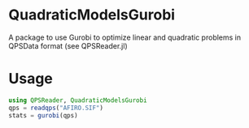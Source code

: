 # QuadraticModelsGurobi

A package to use Gurobi to optimize linear and quadratic problems in QPSData
format (see QPSReader.jl)

# Usage

```julia
using QPSReader, QuadraticModelsGurobi
qps = readqps("AFIRO.SIF")
stats = gurobi(qps)
```
